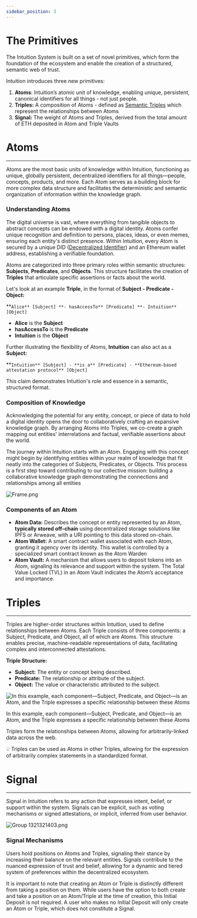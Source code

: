```yaml
---
sidebar_position: 3
---
```


# The Primitives

The Intuition System is built on a set of novel primitives, which form the foundation of the ecosystem and enable the creation of a structured, semantic web of trust. 

<aside>

Intuition introduces three new primitives: 

1. **Atoms**: Intuition’s atomic unit of knowledge, enabling unique, persistent, canonical identifiers for all things - not just people.
2. **Triples:** A composition of Atoms - defined as [Semantic Triples](https://en.wikipedia.org/wiki/Semantic_triple) which represent the relationships between Atoms
3. **Signal:** The weight of Atoms and Triples, derived from the total amount of ETH deposited in Atom and Triple Vaults
</aside>

# Atoms

---

Atoms are the most basic units of knowledge within Intuition, functioning as unique, globally persistent, decentralized identifiers for all things—people, concepts, products, and more. Each Atom serves as a building block for more complex data structure and facilitates the deterministic and semantic organization of information within the knowledge graph. 

### Understanding Atoms

The digital universe is vast, where everything from tangible objects to abstract concepts can be endowed with a digital identity. Atoms confer unique recognition and definition to persons, places, ideas, or even memes, ensuring each entity's distinct presence. Within Intuition, every Atom is secured by a unique DID ([Decentralized Identifier](https://www.w3.org/TR/did-core/)) and an Ethereum wallet address, establishing a verifiable foundation.

Atoms are categorized into three primary roles within semantic structures: **Subjects**, **Predicates**, and **Objects**. This structure facilitates the creation of **Triples** that articulate specific assertions or facts about the world.

Let's look at an example **Triple**, in the format of **Subject - Predicate - Object:**

**`Alice** [Subject] **- hasAccessTo** [Predicate] **- Intuition** [Object]`

- **Alice** is the **Subject**
- **hasAccessTo** is the **Predicate**
- **Intuition** is the **Object**

Further illustrating the flexibility of Atoms, **Intuition** can also act as a **Subject:**

**`Intuition** [Subject] - **is a** [Predicate] - **Ethereum-based attestation protocol** [Object]`

This claim demonstrates Intuition's role and essence in a semantic, structured format.

### Composition of Knowledge

Acknowledging the potential for any entity, concept, or piece of data to hold a digital identity opens the door to collaboratively crafting an expansive knowledge graph. By arranging Atoms into Triples, we co-create a graph mapping out entities' interrelations and factual, verifiable assertions about the world.

The journey within Intuition starts with an Atom. Engaging with this concept might begin by identifying entities within your realm of knowledge that fit neatly into the categories of Subjects, Predicates, or Objects. This process is a first step toward contributing to our collective mission: building a collaborative knowledge graph demonstrating the connections and relationships among all entities

![Frame.png](https://prod-files-secure.s3.us-west-2.amazonaws.com/a0d93219-9222-4c83-b4ac-813b5a29b7cb/0bfbfb16-5d99-45e8-932b-b7100c02d92c/Frame.png)

### Components of an Atom

- **Atom Data:** Describes the concept or entity represented by an Atom, **typically stored off-chain** using decentralized storage solutions like IPFS or Arweave, with a URI pointing to this data stored on-chain.
- **Atom Wallet:** A smart contract wallet associated with each Atom, granting it agency over its identity. This wallet is controlled by a specialized smart contract known as the Atom Warden
- **Atom Vault:** A mechanism that allows users to deposit tokens into an Atom, signaling its relevance and support within the system. The Total Value Locked (TVL) in an Atom Vault indicates the Atom’s acceptance and importance.

# Triples

---

Triples are higher-order structures within Intuition, used to define relationships between Atoms. Each Triple consists of three components: a Subject, Predicate, and Object, all of which are Atoms. This structure enables precise, machine-readable representations of data, facilitating complex and interconnected attestations.

**Triple Structure:**

- **Subject:** The entity or concept being described.
- **Predicate:** The relationship or attribute of the subject.
- **Object:** The value or characteristic attributed to the subject.

![In this example, each component—Subject, Predicate, and Object—is an Atom, and the Triple expresses a specific relationship between these Atoms](https://prod-files-secure.s3.us-west-2.amazonaws.com/a0d93219-9222-4c83-b4ac-813b5a29b7cb/f36e7365-bf48-4008-be71-0415a68fe691/triples1.png)

In this example, each component—Subject, Predicate, and Object—is an Atom, and the Triple expresses a specific relationship between these Atoms

Triples form the relationships between Atoms, allowing for arbitrarily-linked data across the web.

<aside>
💡 Triples can be used as Atoms in other Triples, allowing for the expression of arbitrarily complex statements in a standardized format.

</aside>

# Signal

---

Signal in Intuition refers to any action that expresses intent, belief, or support within the system. Signals can be explicit, such as voting mechanisms or signed attestations, or implicit, inferred from user behavior.

![Group 1321321403.png](https://prod-files-secure.s3.us-west-2.amazonaws.com/a0d93219-9222-4c83-b4ac-813b5a29b7cb/759e2182-a480-4be4-b995-33d05778bfb0/Group_1321321403.png)

### Signal Mechanisms

Users hold positions on Atoms and Triples, signaling their stance by increasing their balance on the relevant entities. Signals contribute to the nuanced expression of trust and belief, allowing for a dynamic and tiered system of preferences within the decentralized ecosystem.

It is important to note that creating an Atom or Triple is distinctly different from taking a position on them. While users have the option to both create and take a position on an Atom/Triple at the time of creation, this Initial Deposit is not required. A user who makes no Initial Deposit will only create an Atom or Triple, which does not constitute a Signal.